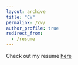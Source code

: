 ```yaml
---
layout: archive
title: "CV"
permalink: /cv/
author_profile: true
redirect_from:
  - /resume
---
```



Check out my resume [here](https://github.com/SatyajitNarayanan/satyajitnarayanan.github.io/blob/master/files/Resume%20-%20p.pdf)


